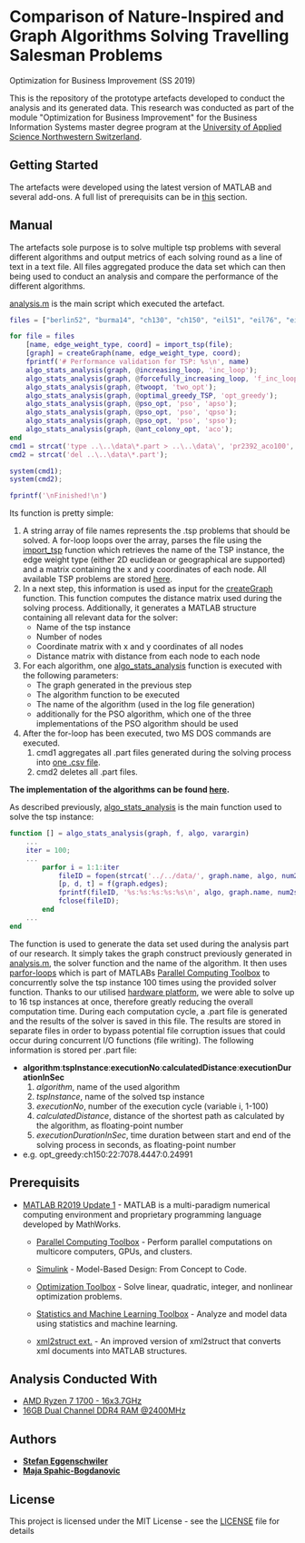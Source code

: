 # Comparison of Nature-Inspired and Graph Algorithms Solving Travelling Salesman Problems
Optimization for Business Improvement (SS 2019)

This is the repository of the prototype artefacts developed to conduct the analysis and its generated data. This research was conducted as part of the module "Optimization for Business Improvement" for the Business Information Systems master degree program at the [University of Applied Science Northwestern Switzerland](https://www.fhnw.ch/en/degree-programmes/business/msc-bis).

## Getting Started

The artefacts were developed using the latest version of MATLAB and several add-ons. A full list of prerequisits can be in [this](#prerequisits) section.

## Manual

The artefacts sole purpose is to solve multiple tsp problems with several different algorithms and output metrics of each solving round as a line of text in a text file. All files aggregated produce the data set which can then being used to conduct an analysis and compare the performance of the different algorithms.

[analysis.m](https://github.com/StefanEggenschwiler/obi-ss2019-submission/blob/master/code/matlab/analysis.m) is the main script which executed the artefact.
```Matlab
files = ["berlin52", "burma14", "ch130", "ch150", "eil51", "eil76", "eil101", "gr96", "gr202", "gr666", ...];

for file = files
    [name, edge_weight_type, coord] = import_tsp(file);
    [graph] = createGraph(name, edge_weight_type, coord);
    fprintf('# Performance validation for TSP: %s\n', name)
    algo_stats_analysis(graph, @increasing_loop, 'inc_loop');
    algo_stats_analysis(graph, @forcefully_increasing_loop, 'f_inc_loop');
    algo_stats_analysis(graph, @twoopt, 'two_opt');
    algo_stats_analysis(graph, @optimal_greedy_TSP, 'opt_greedy');
    algo_stats_analysis(graph, @pso_opt, 'pso', 'apso');
    algo_stats_analysis(graph, @pso_opt, 'pso', 'qpso');
    algo_stats_analysis(graph, @pso_opt, 'pso', 'spso');
    algo_stats_analysis(graph, @ant_colony_opt, 'aco');
end
cmd1 = strcat('type ..\..\data\*.part > ..\..\data\', 'pr2392_aco100', '.csv');
cmd2 = strcat('del ..\..\data\*.part');

system(cmd1);
system(cmd2);

fprintf('\nFinished!\n')
```
Its function is pretty simple:
1. A string array of file names represents the .tsp problems that should be solved. A for-loop loops over the array, parses the file using the [import_tsp](https://github.com/StefanEggenschwiler/obi-ss2019-submission/blob/master/code/matlab/import_tsp.m) function which retrieves the name of the TSP instance, the edge weight type (either 2D euclidean or geographical are supported) and a matrix containing the x and y coordinates of each node. All available TSP problems are stored [here](https://github.com/StefanEggenschwiler/obi-ss2019-submission/blob/master/code/matlab/problems/tsp/).
2. In a next step, this information is used as input for the [createGraph](https://github.com/StefanEggenschwiler/obi-ss2019-submission/blob/master/code/matlab/createGraph.m) function. This function computes the distance matrix used during the solving process. Additionally, it generates a MATLAB structure containing all relevant data for the solver:
    * Name of the tsp instance
    * Number of nodes
    * Coordinate matrix with x and y coordinates of all nodes
    * Distance matrix with distance from each node to each node
3. For each algorithm, one [algo_stats_analysis](https://github.com/StefanEggenschwiler/obi-ss2019-submission/blob/master/code/matlab/algo_stats_analysis.m) function is executed with the following parameters:
    * The graph generated in the previous step
    * The algorithm function to be executed
    * The name of the algorithm (used in the log file generation)
    * additionally for the PSO algorithm, which one of the three implementations of the PSO algorithm should be used
4. After the for-loop has been executed, two MS DOS commands are executed.
    1. cmd1 aggregates all .part files generated during the solving process into [one .csv file](https://github.com/StefanEggenschwiler/obi-ss2019-submission/blob/master/data/data02.csv).
    2. cmd2 deletes all .part files.
    
**The implementation of the algorithms can be found [here](https://github.com/StefanEggenschwiler/obi-ss2019-submission/blob/master/code/matlab/algorithms/).**

As described previously, [algo_stats_analysis](https://github.com/StefanEggenschwiler/obi-ss2019-submission/blob/master/code/matlab/algo_stats_analysis.m) is the main function used to solve the tsp instance:
```Matlab
function [] = algo_stats_analysis(graph, f, algo, varargin)
    ...
    iter = 100;
    ...
        parfor i = 1:1:iter
            fileID = fopen(strcat('../../data/', graph.name, algo, num2str(i), '.part'), 'w');
            [p, d, t] = f(graph.edges);
            fprintf(fileID, '%s:%s:%s:%s:%s\n', algo, graph.name, num2str(i), num2str(d), num2str(t));
            fclose(fileID);
        end
    ...
end
```
The function is used to generate the data set used during the analysis part of our research. It simply takes the graph construct previously generated in [analysis.m](https://github.com/StefanEggenschwiler/obi-ss2019-submission/blob/master/code/matlab/analysis.m#L15), the solver function and the name of the algorithm. It then uses [parfor-loops](https://ch.mathworks.com/help/parallel-computing/parfor.html) which is part of MATLABs [Parallel Computing Toolbox](https://ch.mathworks.com/products/parallel-computing.html) to concurrently solve the tsp instance 100 times using the provided solver function. Thanks to our utilised [hardware platform](#analysis-conducted-with), we were able to solve up to 16 tsp instances at once, therefore greatly reducing the overall computation time. During each computation cycle, a .part file is generated and the results of the solver is saved in this file. The results are stored in separate files in order to bypass potential file corruption issues that could occur during concurrent I/O functions (file writing). The following information is stored per .part file:
* **algorithm**:**tspInstance**:**executionNo**:**calculatedDistance**:**executionDurationInSec**
    1. *algorithm*, name of the used algorithm
    2. *tspInstance*, name of the solved tsp instance
    3. *executionNo*, number of the execution cycle (variable i, 1-100)
    4. *calculatedDistance*, distance of the shortest path as calculated by the algorithm, as floating-point number
    5. *executionDurationInSec*, time duration between start and end of the solving process in seconds, as floating-point number
* e.g. opt_greedy:ch150:22:7078.4447:0.24991

## Prerequisits

* [MATLAB R2019 Update 1](https://ch.mathworks.com/products/matlab.html) - MATLAB is a multi-paradigm numerical computing environment and proprietary programming language developed by MathWorks.

  * [Parallel Computing Toolbox](https://ch.mathworks.com/products/parallel-computing.html) - Perform parallel computations on multicore computers, GPUs, and clusters.

  * [Simulink](https://ch.mathworks.com/products/simulink.html) - Model-Based Design: From Concept to Code.

  * [Optimization Toolbox](https://ch.mathworks.com/products/optimization.html) - Solve linear, quadratic, integer, and nonlinear optimization problems.

  * [Statistics and Machine Learning Toolbox](https://ch.mathworks.com/products/statistics.html) - Analyze and model data using statistics and machine learning.

  * [xml2struct ext.](https://ch.mathworks.com/matlabcentral/fileexchange/58700-xml2struct-with-bug-fix-and-added-features) - An improved version of xml2struct that converts xml documents into MATLAB structures.
  
## Analysis Conducted With
* [AMD Ryzen 7 1700 - 16x3.7GHz](https://www.amd.com/en/products/cpu/amd-ryzen-7-1700)
* [16GB Dual Channel DDR4 RAM @2400MHz](https://www.gskill.com/en/product/f4-2400c16d-16gfx)

## Authors

* **[Stefan Eggenschwiler](mailto:stefan.eggenschwiler@students.fhnw.ch)**
* **[Maja Spahic-Bogdanovic](mailto:maja.spahic@students.fhnw.ch)**

## License

This project is licensed under the MIT License - see the [LICENSE](LICENSE) file for details


